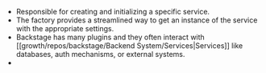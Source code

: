 - Responsible for creating and initializing a specific service.
- The factory provides a streamlined way to get an instance of the service with the appropriate settings.
- Backstage has many plugins and they often interact with [[growth/repos/backstage/Backend System/Services|Services]] like databases, auth mechanisms, or external systems.
- 